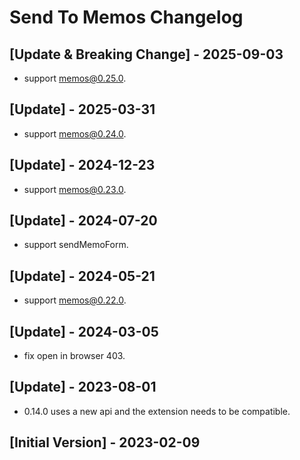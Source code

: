 # Send To Memos Changelog

## [Update & Breaking Change] - 2025-09-03

- support memos@0.25.0. 

## [Update] - 2025-03-31

- support memos@0.24.0.

## [Update] - 2024-12-23

- support memos@0.23.0.

## [Update] - 2024-07-20

- support sendMemoForm.

## [Update] - 2024-05-21

- support memos@0.22.0.

## [Update] - 2024-03-05

- fix open in browser 403.

## [Update] - 2023-08-01

- 0.14.0 uses a new api and the extension needs to be compatible.

## [Initial Version] - 2023-02-09
